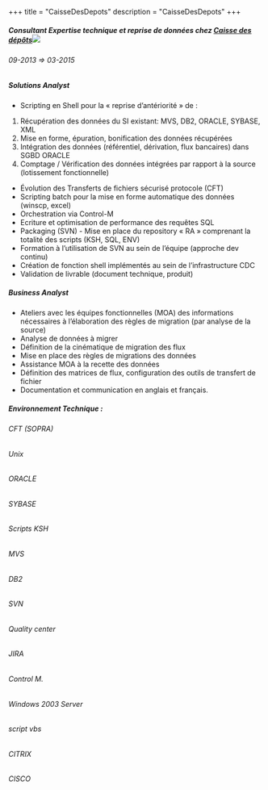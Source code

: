 
+++
title = "CaisseDesDepots"
description = "CaisseDesDepots"
+++

##### Consultant Expertise technique et reprise de données chez [Caisse des dépôts](http://www.caissedesdepots.fr)![](https://upload.wikimedia.org/wikipedia/fr/thumb/c/c8/Logo_groupe_Caisse_des_D%C3%A9p%C3%B4ts.svg/656px-Logo_groupe_Caisse_des_D%C3%A9p%C3%B4ts.svg.png)

###### 09-2013 => 03-2015

##### Solutions Analyst

*   Scripting en Shell pour la « reprise d’antériorité » de :

1.  Récupération des données du SI existant: MVS, DB2, ORACLE, SYBASE, XML
2.  Mise en forme, épuration, bonification des données récupérées
3.  Intégration des données (référentiel, dérivation, flux bancaires) dans SGBD ORACLE
4.  Comptage / Vérification des données intégrées par rapport à la source (lotissement fonctionnelle)
  

*   Évolution des Transferts de fichiers sécurisé protocole (CFT)
*   Scripting batch pour la mise en forme automatique des données (winscp, excel)
*   Orchestration via Control-M
*   Ecriture et optimisation de performance des requêtes SQL
*   Packaging (SVN) - Mise en place du repository « RA » comprenant la totalité des scripts (KSH, SQL, ENV)
*   Formation à l’utilisation de SVN au sein de l’équipe (approche dev continu)
*   Création de fonction shell implémentés au sein de l’infrastructure CDC
*   Validation de livrable (document technique, produit)

##### Business Analyst

*   Ateliers avec les équipes fonctionnelles (MOA) des informations nécessaires à l’élaboration des règles de migration (par analyse de la source)
*   Analyse de données à migrer
*   Définition de la cinématique de migration des flux
*   Mise en place des règles de migrations des données
*   Assistance MOA à la recette des données
*   Définition des matrices de flux, configuration des outils de transfert de fichier
*   Documentation et communication en anglais et français.

##### Environnement Technique :  

###### CFT (SOPRA)

###### Unix

###### ORACLE

###### SYBASE

###### Scripts KSH

###### MVS

###### DB2

###### SVN

###### Quality center

###### JIRA

###### Control M.

###### Windows 2003 Server

###### script vbs

###### CITRIX

###### CISCO
